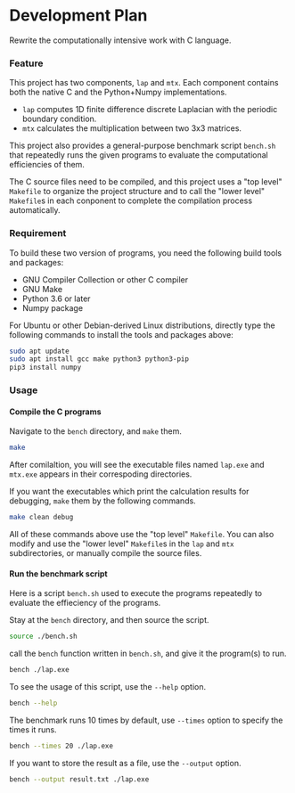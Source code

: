 # Development Plan
Rewrite the computationally intensive work with C language.  

### Feature
This project has two components, `lap` and `mtx`. Each component contains both the native C and the Python+Numpy implementations.  

- `lap` computes 1D finite difference discrete Laplacian with the periodic boundary condition.
- `mtx` calculates the multiplication between two 3x3 matrices.

This project also provides a general-purpose benchmark script `bench.sh` that repeatedly runs the given programs to evaluate the computational efficiencies of them.  

The C source files need to be compiled, and this project uses a "top level" `Makefile`
to organize the project structure and to call the "lower level" `Makefile`s in each conponent to complete the compilation process automatically.  

### Requirement
To build these two version of programs, you need the following build tools and packages:  
- GNU Compiler Collection or other C compiler
- GNU Make
- Python 3.6 or later
- Numpy package

For Ubuntu or other Debian-derived Linux distributions, directly type the following commands to install the tools and packages above:  
```bash
sudo apt update
sudo apt install gcc make python3 python3-pip
pip3 install numpy
```

### Usage
#### Compile the C programs
Navigate to the `bench` directory, and `make` them.  
```bash
make
```
After comilaltion, you will see the executable files named `lap.exe` and `mtx.exe` appears in their correspoding directories.  

If you want the executables which print the calculation results for debugging, `make` them by the following commands.  
```bash
make clean debug
```

All of these commands above use the "top level" `Makefile`. You can also modify and use the "lower level" `Makefile`s in the `lap` and `mtx` subdirectories, or manually compile the source files.  

#### Run the benchmark script
Here is a script `bench.sh` used to execute the programs repeatedly to evaluate the effieciency of the programs.  

Stay at the `bench` directory, and then source the script.  
```bash
source ./bench.sh
```
call the `bench` function written in `bench.sh`, and give it the program(s) to run.  
```bash
bench ./lap.exe
```
To see the usage of this script, use the `--help` option.  
```bash
bench --help
```
The benchmark runs 10 times by default, use `--times` option to specify the times it runs.  
```bash
bench --times 20 ./lap.exe
```
If you want to store the result as a file, use the `--output` option.  
```bash
bench --output result.txt ./lap.exe
```